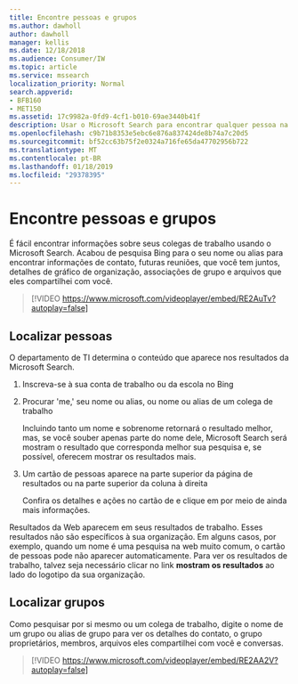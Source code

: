 ```yaml
---
title: Encontre pessoas e grupos
ms.author: dawholl
author: dawholl
manager: kellis
ms.date: 12/18/2018
ms.audience: Consumer/IW
ms.topic: article
ms.service: mssearch
localization_priority: Normal
search.appverid:
- BFB160
- MET150
ms.assetid: 17c9982a-0fd9-4cf1-b010-69ae3440b41f
description: Usar o Microsoft Search para encontrar qualquer pessoa na sua empresa e as informações que você verá
ms.openlocfilehash: c9b71b8353e5ebc6e876a837424de8b74a7c20d5
ms.sourcegitcommit: bf52cc63b75f2e0324a716fe65da47702956b722
ms.translationtype: MT
ms.contentlocale: pt-BR
ms.lasthandoff: 01/18/2019
ms.locfileid: "29378395"
---
```

# <a name="find-people-and-groups"></a>Encontre pessoas e grupos

É fácil encontrar informações sobre seus colegas de trabalho usando o Microsoft Search. Acabou de pesquisa Bing para o seu nome ou alias para encontrar informações de contato, futuras reuniões, que você tem juntos, detalhes de gráfico de organização, associações de grupo e arquivos que eles compartilhei com você.
  
> [!VIDEO https://www.microsoft.com/videoplayer/embed/RE2AuTv?autoplay=false]
  
## <a name="find-people"></a>Localizar pessoas

O departamento de TI determina o conteúdo que aparece nos resultados da Microsoft Search.
  
1. Inscreva-se à sua conta de trabalho ou da escola no Bing
    
2. Procurar 'me,' seu nome ou alias, ou nome ou alias de um colega de trabalho
    
    Incluindo tanto um nome e sobrenome retornará o resultado melhor, mas, se você souber apenas parte do nome dele, Microsoft Search será mostram o resultado que corresponda melhor sua pesquisa e, se possível, oferecem mostrar os resultados mais.
    
3. Um cartão de pessoas aparece na parte superior da página de resultados ou na parte superior da coluna à direita
    
    Confira os detalhes e ações no cartão de e clique em por meio de ainda mais informações.
    
Resultados da Web aparecem em seus resultados de trabalho. Esses resultados não são específicos à sua organização. Em alguns casos, por exemplo, quando um nome é uma pesquisa na web muito comum, o cartão de pessoas pode não aparecer automaticamente. Para ver os resultados de trabalho, talvez seja necessário clicar no link **mostram os resultados** ao lado do logotipo da sua organização. 
  
## <a name="find-groups"></a>Localizar grupos

Como pesquisar por si mesmo ou um colega de trabalho, digite o nome de um grupo ou alias de grupo para ver os detalhes do contato, o grupo proprietários, membros, arquivos eles compartilhei com você e conversas.
  
> [!VIDEO https://www.microsoft.com/videoplayer/embed/RE2AA2V?autoplay=false]
  

  

